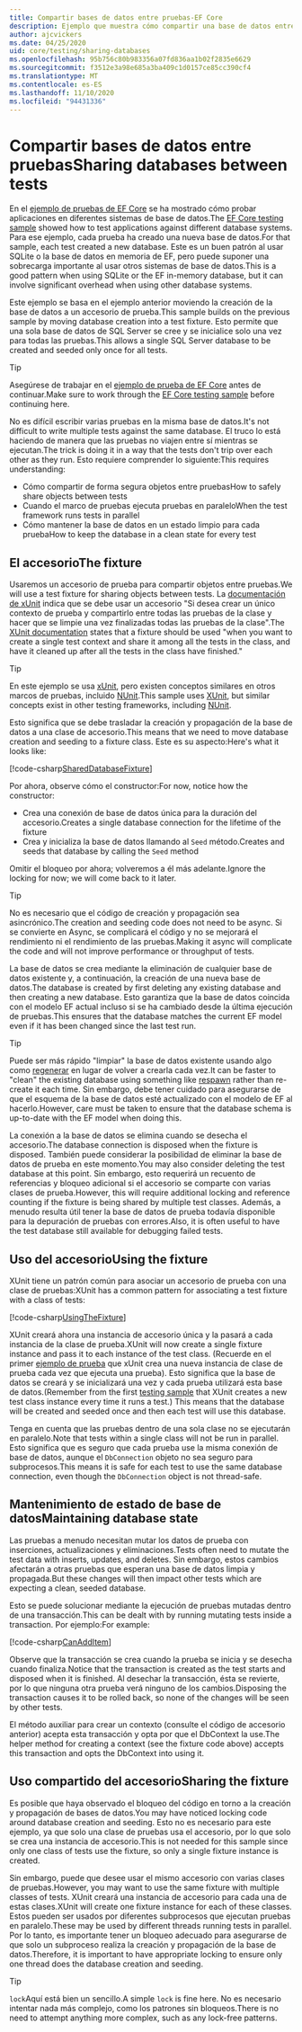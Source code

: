 ```yaml
---
title: Compartir bases de datos entre pruebas-EF Core
description: Ejemplo que muestra cómo compartir una base de datos entre varias pruebas
author: ajcvickers
ms.date: 04/25/2020
uid: core/testing/sharing-databases
ms.openlocfilehash: 95b756c80b983356a07fd836aa1b02f2835e6629
ms.sourcegitcommit: f3512e3a98e685a3ba409c1d0157ce85cc390cf4
ms.translationtype: MT
ms.contentlocale: es-ES
ms.lasthandoff: 11/10/2020
ms.locfileid: "94431336"
---
```

# <a name="sharing-databases-between-tests"></a><span data-ttu-id="4fb55-103">Compartir bases de datos entre pruebas</span><span class="sxs-lookup"><span data-stu-id="4fb55-103">Sharing databases between tests</span></span>

<span data-ttu-id="4fb55-104">En el [ejemplo de pruebas de EF Core](xref:core/testing/testing-sample) se ha mostrado cómo probar aplicaciones en diferentes sistemas de base de datos.</span><span class="sxs-lookup"><span data-stu-id="4fb55-104">The [EF Core testing sample](xref:core/testing/testing-sample) showed how to test applications against different database systems.</span></span>
<span data-ttu-id="4fb55-105">Para ese ejemplo, cada prueba ha creado una nueva base de datos.</span><span class="sxs-lookup"><span data-stu-id="4fb55-105">For that sample, each test created a new database.</span></span>
<span data-ttu-id="4fb55-106">Este es un buen patrón al usar SQLite o la base de datos en memoria de EF, pero puede suponer una sobrecarga importante al usar otros sistemas de base de datos.</span><span class="sxs-lookup"><span data-stu-id="4fb55-106">This is a good pattern when using SQLite or the EF in-memory database, but it can involve significant overhead when using other database systems.</span></span>

<span data-ttu-id="4fb55-107">Este ejemplo se basa en el ejemplo anterior moviendo la creación de la base de datos a un accesorio de prueba.</span><span class="sxs-lookup"><span data-stu-id="4fb55-107">This sample builds on the previous sample by moving database creation into a test fixture.</span></span>
<span data-ttu-id="4fb55-108">Esto permite que una sola base de datos de SQL Server se cree y se inicialice solo una vez para todas las pruebas.</span><span class="sxs-lookup"><span data-stu-id="4fb55-108">This allows a single SQL Server database to be created and seeded only once for all tests.</span></span>

> [!TIP]
> <span data-ttu-id="4fb55-109">Asegúrese de trabajar en el [ejemplo de prueba de EF Core](xref:core/testing/testing-sample) antes de continuar.</span><span class="sxs-lookup"><span data-stu-id="4fb55-109">Make sure to work through the [EF Core testing sample](xref:core/testing/testing-sample) before continuing here.</span></span>

<span data-ttu-id="4fb55-110">No es difícil escribir varias pruebas en la misma base de datos.</span><span class="sxs-lookup"><span data-stu-id="4fb55-110">It's not difficult to write multiple tests against the same database.</span></span>
<span data-ttu-id="4fb55-111">El truco lo está haciendo de manera que las pruebas no viajen entre sí mientras se ejecutan.</span><span class="sxs-lookup"><span data-stu-id="4fb55-111">The trick is doing it in a way that the tests don't trip over each other as they run.</span></span>
<span data-ttu-id="4fb55-112">Esto requiere comprender lo siguiente:</span><span class="sxs-lookup"><span data-stu-id="4fb55-112">This requires understanding:</span></span>

* <span data-ttu-id="4fb55-113">Cómo compartir de forma segura objetos entre pruebas</span><span class="sxs-lookup"><span data-stu-id="4fb55-113">How to safely share objects between tests</span></span>
* <span data-ttu-id="4fb55-114">Cuando el marco de pruebas ejecuta pruebas en paralelo</span><span class="sxs-lookup"><span data-stu-id="4fb55-114">When the test framework runs tests in parallel</span></span>
* <span data-ttu-id="4fb55-115">Cómo mantener la base de datos en un estado limpio para cada prueba</span><span class="sxs-lookup"><span data-stu-id="4fb55-115">How to keep the database in a clean state for every test</span></span>  

## <a name="the-fixture"></a><span data-ttu-id="4fb55-116">El accesorio</span><span class="sxs-lookup"><span data-stu-id="4fb55-116">The fixture</span></span>

<span data-ttu-id="4fb55-117">Usaremos un accesorio de prueba para compartir objetos entre pruebas.</span><span class="sxs-lookup"><span data-stu-id="4fb55-117">We will use a test fixture for sharing objects between tests.</span></span>
<span data-ttu-id="4fb55-118">La [documentación de xUnit](https://xunit.net/docs/shared-context.html) indica que se debe usar un accesorio "Si desea crear un único contexto de prueba y compartirlo entre todas las pruebas de la clase y hacer que se limpie una vez finalizadas todas las pruebas de la clase".</span><span class="sxs-lookup"><span data-stu-id="4fb55-118">The [XUnit documentation](https://xunit.net/docs/shared-context.html) states that a fixture should be used "when you want to create a single test context and share it among all the tests in the class, and have it cleaned up after all the tests in the class have finished."</span></span>

> [!TIP]
> <span data-ttu-id="4fb55-119">En este ejemplo se usa [xUnit](https://xunit.net/), pero existen conceptos similares en otros marcos de pruebas, incluido [NUnit](https://nunit.org/).</span><span class="sxs-lookup"><span data-stu-id="4fb55-119">This sample uses [XUnit](https://xunit.net/), but similar concepts exist in other testing frameworks, including [NUnit](https://nunit.org/).</span></span>

<span data-ttu-id="4fb55-120">Esto significa que se debe trasladar la creación y propagación de la base de datos a una clase de accesorio.</span><span class="sxs-lookup"><span data-stu-id="4fb55-120">This means that we need to move database creation and seeding to a fixture class.</span></span>
<span data-ttu-id="4fb55-121">Este es su aspecto:</span><span class="sxs-lookup"><span data-stu-id="4fb55-121">Here's what it looks like:</span></span>

[!code-csharp[SharedDatabaseFixture](../../../samples/core/Miscellaneous/Testing/ItemsWebApi/SharedDatabaseTests/SharedDatabaseFixture.cs?name=SharedDatabaseFixture)]

<span data-ttu-id="4fb55-122">Por ahora, observe cómo el constructor:</span><span class="sxs-lookup"><span data-stu-id="4fb55-122">For now, notice how the constructor:</span></span>

* <span data-ttu-id="4fb55-123">Crea una conexión de base de datos única para la duración del accesorio.</span><span class="sxs-lookup"><span data-stu-id="4fb55-123">Creates a single database connection for the lifetime of the fixture</span></span>
* <span data-ttu-id="4fb55-124">Crea y inicializa la base de datos llamando al `Seed` método.</span><span class="sxs-lookup"><span data-stu-id="4fb55-124">Creates and seeds that database by calling the `Seed` method</span></span>

<span data-ttu-id="4fb55-125">Omitir el bloqueo por ahora; volveremos a él más adelante.</span><span class="sxs-lookup"><span data-stu-id="4fb55-125">Ignore the locking for now; we will come back to it later.</span></span>

> [!TIP]
> <span data-ttu-id="4fb55-126">No es necesario que el código de creación y propagación sea asincrónico.</span><span class="sxs-lookup"><span data-stu-id="4fb55-126">The creation and seeding code does not need to be async.</span></span>
> <span data-ttu-id="4fb55-127">Si se convierte en Async, se complicará el código y no se mejorará el rendimiento ni el rendimiento de las pruebas.</span><span class="sxs-lookup"><span data-stu-id="4fb55-127">Making it async will complicate the code and will not improve performance or throughput of tests.</span></span>

<span data-ttu-id="4fb55-128">La base de datos se crea mediante la eliminación de cualquier base de datos existente y, a continuación, la creación de una nueva base de datos.</span><span class="sxs-lookup"><span data-stu-id="4fb55-128">The database is created by first deleting any existing database and then creating a new database.</span></span>
<span data-ttu-id="4fb55-129">Esto garantiza que la base de datos coincida con el modelo EF actual incluso si se ha cambiado desde la última ejecución de pruebas.</span><span class="sxs-lookup"><span data-stu-id="4fb55-129">This ensures that the database matches the current EF model even if it has been changed since the last test run.</span></span>

> [!TIP]
> <span data-ttu-id="4fb55-130">Puede ser más rápido "limpiar" la base de datos existente usando algo como [regenerar](https://jimmybogard.com/tag/respawn/) en lugar de volver a crearla cada vez.</span><span class="sxs-lookup"><span data-stu-id="4fb55-130">It can be faster to "clean" the existing database using something like [respawn](https://jimmybogard.com/tag/respawn/) rather than re-create it each time.</span></span>
> <span data-ttu-id="4fb55-131">Sin embargo, debe tener cuidado para asegurarse de que el esquema de la base de datos esté actualizado con el modelo de EF al hacerlo.</span><span class="sxs-lookup"><span data-stu-id="4fb55-131">However, care must be taken to ensure that the database schema is up-to-date with the EF model when doing this.</span></span>

<span data-ttu-id="4fb55-132">La conexión a la base de datos se elimina cuando se desecha el accesorio.</span><span class="sxs-lookup"><span data-stu-id="4fb55-132">The database connection is disposed when the fixture is disposed.</span></span>
<span data-ttu-id="4fb55-133">También puede considerar la posibilidad de eliminar la base de datos de prueba en este momento.</span><span class="sxs-lookup"><span data-stu-id="4fb55-133">You may also consider deleting the test database at this point.</span></span>
<span data-ttu-id="4fb55-134">Sin embargo, esto requerirá un recuento de referencias y bloqueo adicional si el accesorio se comparte con varias clases de prueba.</span><span class="sxs-lookup"><span data-stu-id="4fb55-134">However, this will require additional locking and reference counting if the fixture is being shared by multiple test classes.</span></span>
<span data-ttu-id="4fb55-135">Además, a menudo resulta útil tener la base de datos de prueba todavía disponible para la depuración de pruebas con errores.</span><span class="sxs-lookup"><span data-stu-id="4fb55-135">Also, it is often useful to have the test database still available for debugging failed tests.</span></span>  

## <a name="using-the-fixture"></a><span data-ttu-id="4fb55-136">Uso del accesorio</span><span class="sxs-lookup"><span data-stu-id="4fb55-136">Using the fixture</span></span>

<span data-ttu-id="4fb55-137">XUnit tiene un patrón común para asociar un accesorio de prueba con una clase de pruebas:</span><span class="sxs-lookup"><span data-stu-id="4fb55-137">XUnit has a common pattern for associating a test fixture with a class of tests:</span></span>

[!code-csharp[UsingTheFixture](../../../samples/core/Miscellaneous/Testing/ItemsWebApi/SharedDatabaseTests/SharedDatabaseTest.cs?name=UsingTheFixture)]

<span data-ttu-id="4fb55-138">XUnit creará ahora una instancia de accesorio única y la pasará a cada instancia de la clase de prueba.</span><span class="sxs-lookup"><span data-stu-id="4fb55-138">XUnit will now create a single fixture instance and pass it to each instance of the test class.</span></span>
<span data-ttu-id="4fb55-139">(Recuerde en el primer [ejemplo de prueba](xref:core/testing/testing-sample) que xUnit crea una nueva instancia de clase de prueba cada vez que ejecuta una prueba). Esto significa que la base de datos se creará y se inicializará una vez y cada prueba utilizará esta base de datos.</span><span class="sxs-lookup"><span data-stu-id="4fb55-139">(Remember from the first [testing sample](xref:core/testing/testing-sample) that XUnit creates a new test class instance every time it runs a test.) This means that the database will be created and seeded once and then each test will use this database.</span></span>

<span data-ttu-id="4fb55-140">Tenga en cuenta que las pruebas dentro de una sola clase no se ejecutarán en paralelo.</span><span class="sxs-lookup"><span data-stu-id="4fb55-140">Note that tests within a single class will not be run in parallel.</span></span>
<span data-ttu-id="4fb55-141">Esto significa que es seguro que cada prueba use la misma conexión de base de datos, aunque el `DbConnection` objeto no sea seguro para subprocesos.</span><span class="sxs-lookup"><span data-stu-id="4fb55-141">This means it is safe for each test to use the same database connection, even though the `DbConnection` object is not thread-safe.</span></span>

## <a name="maintaining-database-state"></a><span data-ttu-id="4fb55-142">Mantenimiento de estado de base de datos</span><span class="sxs-lookup"><span data-stu-id="4fb55-142">Maintaining database state</span></span>

<span data-ttu-id="4fb55-143">Las pruebas a menudo necesitan mutar los datos de prueba con inserciones, actualizaciones y eliminaciones.</span><span class="sxs-lookup"><span data-stu-id="4fb55-143">Tests often need to mutate the test data with inserts, updates, and deletes.</span></span>
<span data-ttu-id="4fb55-144">Sin embargo, estos cambios afectarán a otras pruebas que esperan una base de datos limpia y propagada.</span><span class="sxs-lookup"><span data-stu-id="4fb55-144">But these changes will then impact other tests which are expecting a clean, seeded database.</span></span>

<span data-ttu-id="4fb55-145">Esto se puede solucionar mediante la ejecución de pruebas mutadas dentro de una transacción.</span><span class="sxs-lookup"><span data-stu-id="4fb55-145">This can be dealt with by running mutating tests inside a transaction.</span></span>
<span data-ttu-id="4fb55-146">Por ejemplo:</span><span class="sxs-lookup"><span data-stu-id="4fb55-146">For example:</span></span>

[!code-csharp[CanAddItem](../../../samples/core/Miscellaneous/Testing/ItemsWebApi/SharedDatabaseTests/SharedDatabaseTest.cs?name=CanAddItem)]

<span data-ttu-id="4fb55-147">Observe que la transacción se crea cuando la prueba se inicia y se desecha cuando finaliza.</span><span class="sxs-lookup"><span data-stu-id="4fb55-147">Notice that the transaction is created as the test starts and disposed when it is finished.</span></span>
<span data-ttu-id="4fb55-148">Al desechar la transacción, ésta se revierte, por lo que ninguna otra prueba verá ninguno de los cambios.</span><span class="sxs-lookup"><span data-stu-id="4fb55-148">Disposing the transaction causes it to be rolled back, so none of the changes will be seen by other tests.</span></span>

<span data-ttu-id="4fb55-149">El método auxiliar para crear un contexto (consulte el código de accesorio anterior) acepta esta transacción y opta por que el DbContext la use.</span><span class="sxs-lookup"><span data-stu-id="4fb55-149">The helper method for creating a context (see the fixture code above) accepts this transaction and opts the DbContext into using it.</span></span>

## <a name="sharing-the-fixture"></a><span data-ttu-id="4fb55-150">Uso compartido del accesorio</span><span class="sxs-lookup"><span data-stu-id="4fb55-150">Sharing the fixture</span></span>

<span data-ttu-id="4fb55-151">Es posible que haya observado el bloqueo del código en torno a la creación y propagación de bases de datos.</span><span class="sxs-lookup"><span data-stu-id="4fb55-151">You may have noticed locking code around database creation and seeding.</span></span>
<span data-ttu-id="4fb55-152">Esto no es necesario para este ejemplo, ya que solo una clase de pruebas usa el accesorio, por lo que solo se crea una instancia de accesorio.</span><span class="sxs-lookup"><span data-stu-id="4fb55-152">This is not needed for this sample since only one class of tests use the fixture, so only a single fixture instance is created.</span></span>

<span data-ttu-id="4fb55-153">Sin embargo, puede que desee usar el mismo accesorio con varias clases de pruebas.</span><span class="sxs-lookup"><span data-stu-id="4fb55-153">However, you may want to use the same fixture with multiple classes of tests.</span></span>
<span data-ttu-id="4fb55-154">XUnit creará una instancia de accesorio para cada una de estas clases.</span><span class="sxs-lookup"><span data-stu-id="4fb55-154">XUnit will create one fixture instance for each of these classes.</span></span>
<span data-ttu-id="4fb55-155">Estos pueden ser usados por diferentes subprocesos que ejecutan pruebas en paralelo.</span><span class="sxs-lookup"><span data-stu-id="4fb55-155">These may be used by different threads running tests in parallel.</span></span>
<span data-ttu-id="4fb55-156">Por lo tanto, es importante tener un bloqueo adecuado para asegurarse de que solo un subproceso realiza la creación y propagación de la base de datos.</span><span class="sxs-lookup"><span data-stu-id="4fb55-156">Therefore, it is important to have appropriate locking to ensure only one thread does the database creation and seeding.</span></span>

> [!TIP]
> <span data-ttu-id="4fb55-157">`lock`Aquí está bien un sencillo.</span><span class="sxs-lookup"><span data-stu-id="4fb55-157">A simple `lock` is fine here.</span></span>
> <span data-ttu-id="4fb55-158">No es necesario intentar nada más complejo, como los patrones sin bloqueos.</span><span class="sxs-lookup"><span data-stu-id="4fb55-158">There is no need to attempt anything more complex, such as any lock-free patterns.</span></span>
